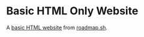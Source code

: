 # Basic HTML Only Website

A [basic HTML website](https://roadmap.sh/projects/basic-html-website) from [roadmap.sh](https://roadmap.sh).
